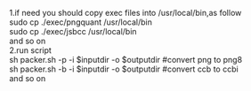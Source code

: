1.if need you should copy exec files into /usr/local/bin,as follow  
sudo cp ./exec/pngquant /usr/local/bin  
sudo cp ./exec/jsbcc /usr/local/bin  
and so on  
2.run script  
 sh packer.sh -p -i $inputdir -o $outputdir #convert png to png8  
 sh packer.sh -b -i $inputdir -o $outputdir #convert ccb to ccbi  
 and so on  
